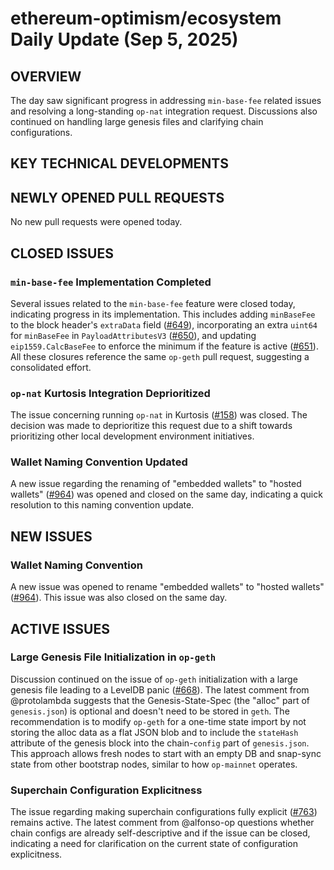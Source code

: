 # ethereum-optimism/ecosystem Daily Update (Sep 5, 2025)
## OVERVIEW 
The day saw significant progress in addressing `min-base-fee` related issues and resolving a long-standing `op-nat` integration request. Discussions also continued on handling large genesis files and clarifying chain configurations.

## KEY TECHNICAL DEVELOPMENTS

## NEWLY OPENED PULL REQUESTS
No new pull requests were opened today.

## CLOSED ISSUES

### `min-base-fee` Implementation Completed
Several issues related to the `min-base-fee` feature were closed today, indicating progress in its implementation. This includes adding `minBaseFee` to the block header's `extraData` field ([#649](https://github.com/ethereum-optimism/ecosystem/issues/649)), incorporating an extra `uint64` for `minBaseFee` in `PayloadAttributesV3` ([#650](https://github.com/ethereum-optimism/ecosystem/issues/650)), and updating `eip1559.CalcBaseFee` to enforce the minimum if the feature is active ([#651](https://github.com/ethereum-optimism/ecosystem/issues/651)). All these closures reference the same `op-geth` pull request, suggesting a consolidated effort.

### `op-nat` Kurtosis Integration Deprioritized
The issue concerning running `op-nat` in Kurtosis ([#158](https://github.com/ethereum-optimism/ecosystem/issues/158)) was closed. The decision was made to deprioritize this request due to a shift towards prioritizing other local development environment initiatives.

### Wallet Naming Convention Updated
A new issue regarding the renaming of "embedded wallets" to "hosted wallets" ([#964](https://github.com/ethereum-optimism/ecosystem/issues/964)) was opened and closed on the same day, indicating a quick resolution to this naming convention update.

## NEW ISSUES

### Wallet Naming Convention
A new issue was opened to rename "embedded wallets" to "hosted wallets" ([#964](https://github.com/ethereum-optimism/ecosystem/issues/964)). This issue was also closed on the same day.

## ACTIVE ISSUES

### Large Genesis File Initialization in `op-geth`
Discussion continued on the issue of `op-geth` initialization with a large genesis file leading to a LevelDB panic ([#668](https://github.com/ethereum-optimism/ecosystem/issues/668)). The latest comment from @protolambda suggests that the Genesis-State-Spec (the "alloc" part of `genesis.json`) is optional and doesn't need to be stored in `geth`. The recommendation is to modify `op-geth` for a one-time state import by not storing the alloc data as a flat JSON blob and to include the `stateHash` attribute of the genesis block into the chain-`config` part of `genesis.json`. This approach allows fresh nodes to start with an empty DB and snap-sync state from other bootstrap nodes, similar to how `op-mainnet` operates.

### Superchain Configuration Explicitness
The issue regarding making superchain configurations fully explicit ([#763](https://github.com/ethereum-optimism/ecosystem/issues/763)) remains active. The latest comment from @alfonso-op questions whether chain configs are already self-descriptive and if the issue can be closed, indicating a need for clarification on the current state of configuration explicitness.